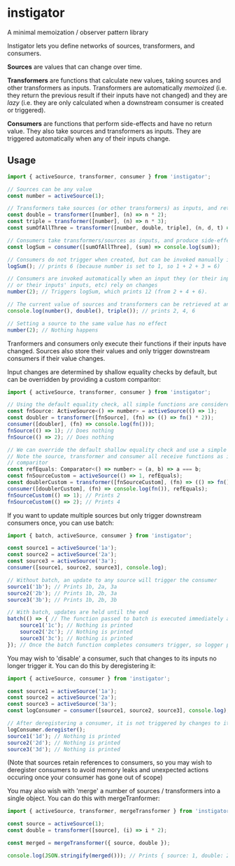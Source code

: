 # instigator
A minimal memoization / observer pattern library

Instigator lets you define networks of sources, transformers, and consumers.

**Sources** are values that can change over time.

**Transformers** are functions that calculate new values, taking sources and other
transformers as inputs. Transformers are automatically _memoized_ (i.e. they return
the previous result if their inputs have not changed) and they are _lazy_ (i.e. they
are only calculated when a downstream consumer is created or triggered).

**Consumers** are functions that perform side-effects and have no return value. They
also take sources and transformers as inputs. They are triggered automatically when any
of their inputs change.

## Usage

```js
import { activeSource, transformer, consumer } from 'instigator';

// Sources can be any value
const number = activeSource(1);

// Transformers take sources (or other transformers) as inputs, and return outputs
const double = transformer([number], (n) => n * 2);
const triple = transformer([number], (n) => n * 3);
const sumOfAllThree = transformer([number, double, triple], (n, d, t) => n + d + t);

// Consumers take transformers/sources as inputs, and produce side-effects (no outputs)
const logSum = consumer([sumOfAllThree], (sum) => console.log(sum));

// Consumers do not trigger when created, but can be invoked manually if you like
logSum(); // prints 6 (because number is set to 1, so 1 + 2 + 3 = 6)

// Consumers are invoked automatically when an input they (or their inputs,
// or their inputs' inputs, etc) rely on changes
number(2); // Triggers logSum, which prints 12 (from 2 + 4 + 6).

// The current value of sources and transformers can be retrieved at any time
console.log(number(), double(), triple()); // prints 2, 4, 6

// Setting a source to the same value has no effect
number(2); // Nothing happens
```

Tranformers and consumers only execute their functions if their inputs have changed.
Sources also store their values and only trigger downstream consumers if their value
changes.

Input changes are determined by shallow equality checks by default, but can be overridden
by providing a custom comparitor:

```js
import { activeSource, transformer, consumer } from 'instigator';

// Using the default equality check, all simple functions are considered equal
const fnSource: ActiveSource<() => number> = activeSource(() => 1);
const doubler = transformer([fnSource], (fn) => (() => fn() * 2));
consumer([doubler], (fn) => console.log(fn()));
fnSource(() => 1); // Does nothing
fnSource(() => 2); // Does nothing

// We can override the default shallow equality check and use a simple reference equality test
// Note the source, transformer and consumer all receive functions as inputs, so all need a custom
// comparitor
const refEquals: Comparator<() => number> = (a, b) => a === b;
const fnSourceCustom = activeSource(() => 1, refEquals);
const doublerCustom = transformer([fnSourceCustom], (fn) => (() => fn() * 2), refEquals);
consumer([doublerCustom], (fn) => console.log(fn()), refEquals);
fnSourceCustom(() => 1); // Prints 2
fnSourceCustom(() => 2); // Prints 4
```

If you want to update multiple sources but only trigger downstream consumers once, you can use batch:

```js
import { batch, activeSource, consumer } from 'instigator';

const source1 = activeSource('1a');
const source2 = activeSource('2a');
const source3 = activeSource('3a');
consumer([source1, source2, source3], console.log);

// Without batch, an update to any source will trigger the consumer
source1('1b'); // Prints 1b, 2a, 3a
source2('2b'); // Prints 1b, 2b, 3a
source3('3b'); // Prints 1b, 2b, 3b

// With batch, updates are held until the end
batch(() => { // The function passed to batch is executed immediately and synchronously
    source1('1c'); // Nothing is printed
    source2('2c'); // Nothing is printed
    source3('3c'); // Nothing is printed
}); // Once the batch function completes consumers trigger, so logger prints 1c, 2c, 3c
```

You may wish to 'disable' a consumer, such that changes to its inputs no longer trigger it. You can
do this by deregistering it:

```js
import { activeSource, consumer } from 'instigator';

const source1 = activeSource('1a');
const source2 = activeSource('2a');
const source3 = activeSource('3a');
const logConsumer = consumer([source1, source2, source3], console.log);

// After deregistering a consumer, it is not triggered by changes to its sources
logConsumer.deregister();
source1('1d'); // Nothing is printed
source2('2d'); // Nothing is printed
source3('3d'); // Nothing is printed
```

(Note that sources retain references to consumers, so you may wish to deregister consumers to avoid
memory leaks and unexpected actions occuring once your consumer has gone out of scope)

You may also wish with 'merge' a number of sources / transformers into a single object. You can do this
with mergeTranformer:

```js
import { activeSource, transformer, mergeTransformer } from 'instigator';

const source = activeSource(1);
const double = transformer([source], (i) => i * 2);

const merged = mergeTransformer({ source, double });

console.log(JSON.stringify(merged())); // Prints { source: 1, double: 2 }
```